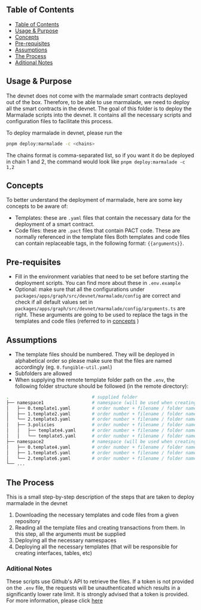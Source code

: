 ## Table of Contents

- [Table of Contents][1]
- [Usage & Purpose][2]
- [Concepts][3]
- [Pre-requisites][4]
- [Assumptions][5]
- [The Process][6]
- [Aditional Notes][7]

## Usage & Purpose

The devnet does not come with the marmalade smart contracts deployed out of the
box. Therefore, to be able to use marmalade, we need to deploy all the smart
contracts in the devnet. The goal of this folder is to deploy the Marmalade
scripts into the devnet. It contains all the necessary scripts and configuration
files to facilitate this process.

To deploy marmalade in devnet, please run the

```sh
pnpm deploy:marmalade -c <chains>
```

The chains format is comma-separated list, so if you want it do be deployed in
chain 1 and 2, the command would look like `pnpm deploy:marmalade -c 1,2`

## Concepts

To better understand the deployment of marmalade, here are some key concepts to
be aware of:

- Templates: these are `.yaml` files that contain the necessary data for the
  deployment of a smart contract.
- Code files: these are `.pact` files that contain PACT code. These are normally
  referenced in the template files Both templates and code files can contain
  replaceable tags, in the following format: `{{arguments}}`.

## Pre-requisites

- Fill in the environment variables that need to be set before starting the
  deployment scripts. You can find more about these in `.env.example`
- Optional: make sure that all the configurations under
  `packages/apps/graph/src/devnet/marmalade/config` are correct and check if all
  default values set in
  `packages/apps/graph/src/devnet/marmalade/config/arguments.ts` are right.
  These arguments are going to be used to replace the tags in the templates and
  code files (referred to in [concepts](#concepts) )

## Assumptions

- The template files should be numbered. They will be deployed in alphabetical
  order so please make sure that the files are named accordingly (eg.
  `0.fungible-util.yaml`)
- Subfolders are allowed
- When supplying the remote template folder path on the `.env`, the following
  folder structure should be followed (in the remote directory):

```bash
.                               # supplied folder
├── namespace1                  # namespace (will be used when creating transaction)
│   ├── 0.template1.yaml        # order number + filename / folder name
│   ├── 1.template2.yaml        # order number + filename / folder name
│   └── 2.template3.yaml        # order number + filename / folder name
│   ├── 3.policies              # order number + filename / folder name
│   │   ├── template4.yaml      # order number + filename / folder name
│   │   └── template5.yaml      # order number + filename / folder name
├── namespace2                  # namespace (will be used when creating transaction)
│   ├── 0.template4.yaml        # order number + filename / folder name
│   ├── 1.template5.yaml        # order number + filename / folder name
│   └── 2.template6.yaml        # order number + filename / folder name
└── ...
```

## The Process

This is a small step-by-step description of the steps that are taken to deploy
marmalade in the devnet

1. Downloading the necessary templates and code files from a given repository
2. Reading all the template files and creating transactions from them. In this
   step, all the arguments must be supplied
3. Deploying all the necessary namespaces
4. Deploying all the necessary templates (that will be responsible for creating
   interfaces, tables, etc)

### Aditional Notes

These scripts use Github's API to retrieve the files. If a token is not provided
on the `.env` file, the requests will be unauthenticated which results in a
significantly lower rate limit. It is strongly advised that a token is provided.
For more information, please click
[here](https://docs.github.com/en/rest/overview/rate-limits-for-the-rest-api?apiVersion=2022-11-28)

[1]: #table-of-contents
[2]: #usage--purpose
[3]: #concepts
[4]: #pre-requisites
[5]: #assumptions
[6]: #the-process
[7]: #aditional-notes
